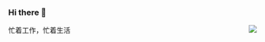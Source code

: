### Hi there 👋
<img align="right" src="https://github-readme-stats.vercel.app/api?username=dice246&show_icons=true&icon_color=0366d6&text_color=24292e&bg_color=ffffff&hide_title=true" />

忙着工作，忙着生活
<!--
**dice246/dice246** is a ✨ _special_ ✨ repository because its `README.md` (this file) appears on your GitHub profile.

Here are some ideas to get you started:

- 🔭 I’m currently working on ...
- 🌱 I’m currently learning ...
- 👯 I’m looking to collaborate on ...
- 🤔 I’m looking for help with ...
- 💬 Ask me about ...
- 📫 How to reach me: ...
- 😄 Pronouns: ...
- ⚡ Fun fact: ...
-->
